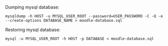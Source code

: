 Dumping mysql database:

`mysqldump -h HOST -u MYSQL_USER_ROOT --password=USER_PASSWORD -C -Q -e --create-options DATABASE_NAME > moodle-database.sql`


Restoring mysql database:

`mysql -u MYSQL_USER_ROOT -h HOST -p DATABASE < moodle-database.sql`
